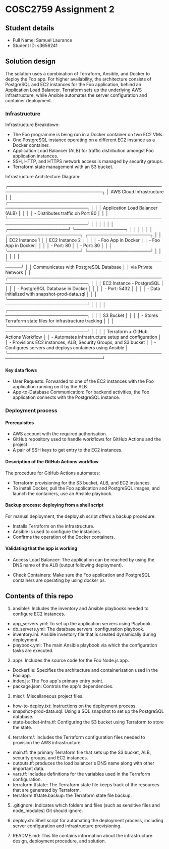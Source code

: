 # COSC2759 Assignment 2

## Student details

- Full Name: Samuel Laurance
- Student ID: s3656241

## Solution design
The solution uses a combination of Terraform, Ansible, and Docker to deploy the Foo app. For higher availability, the architecture consists of PostgreSQL and EC2 instances for the Foo application, behind an Application Load Balancer. Terraform sets up the underlying AWS infrastructure, while Ansible automates the server configuration and container deployment.

### Infrastructure
Infrastructure Breakdown:

- The Foo programme is being run in a Docker container on two EC2 VMs.
- One PostgreSQL instance operating on a different EC2 instance as a Docker container.
- Application Load Balancer (ALB) for traffic distribution amongst Foo application instances.
- SSH, HTTP, and HTTPS network access is managed by security groups.
- Terraform state management with an S3 bucket.

Infrastructure Architecture Diagram:

┌────────────────────────────────────────────────────────────────────────────────┐
│                           AWS Cloud Infrastructure                             │
│ ┌───────────────────────────────────────────────────────────────────────────┐  │
│ │                     Application Load Balancer (ALB)                       │  │
│ │                    - Distributes traffic on Port 80                       │  │
│ └───────────────────────────────────────────────────────────────────────────┘  │
│                            │                       │                           │
│        ┌───────────────────┘                       └────────────────┐          │
│        │                                                            │          │
│ ┌───────────────────────┐                               ┌────────────────────┐ │
│ │    EC2 Instance 1     │                               │    EC2 Instance 2  │ │
│ │ - Foo App in Docker   │                               │ - Foo App in Docker│ │
│ │ - Port: 80            │                               │ - Port: 80         │ │
│ └───────────────────────┘                               └────────────────────┘ │
│              │                                                      │          │
│              └──────────────────────────────────────────────────────┘          │
│                         Communicates with PostgreSQL Database                  │
│                                 via Private Network                            │
│ ┌───────────────────────────────────────────────────────────────────────────┐  │
│ │                       EC2 Instance - PostgreSQL                           │  │
│ │ - PostgreSQL Database in Docker                                           │  │
│ │ - Port: 5432                                                              │  │
│ │ - Data initialized with snapshot-prod-data.sql                            │  │
│ └───────────────────────────────────────────────────────────────────────────┘  │
│                                                                                │
│ ┌───────────────────────────────────────────────────────────────────────────┐  │
│ │                               S3 Bucket                                   │  │
│ │ - Stores Terraform state files for infrastructure tracking                │  │
│ └───────────────────────────────────────────────────────────────────────────┘  │
│                                                                                │
│                        Terraform + GitHub Actions Workflow                     │
│ - Automates infrastructure setup and configuration                             │
│ - Provisions EC2 instances, ALB, Security Groups, and S3 bucket                │
│ - Configures servers and deploys containers using Ansible                      │
└────────────────────────────────────────────────────────────────────────────────┘



#### Key data flows
- User Requests: Forwarded to one of the EC2 instances with the Foo application running on it by the ALB.
- App-to-Database Communication: For backend activities, the Foo application connects with the PostgreSQL instance.


### Deployment process

#### Prerequisites
- AWS account with the required authorisation.
- GitHub repository used to handle workflows for GitHub Actions and the project.
- A pair of SSH keys to get entry to the EC2 instances.

#### Description of the GitHub Actions workflow
The procedure for GitHub Actions automates:

- Terraform provisioning for the S3 bucket, ALB, and EC2 instances.
- To install Docker, pull the Foo application and PostgreSQL images, and launch the containers, use an Ansible playbook.


#### Backup process: deploying from a shell script
For manual deployment, the deploy.sh script offers a backup procedure:

- Installs Terraform on the infrastructure.
- Ansible is used to configure the instances.
- Confirms the operation of the Docker containers.

#### Validating that the app is working
- Access Load Balancer: The application can be reached by using the DNS name of the ALB (output following deployment).

- Check Containers: Make sure the Foo application and PostgreSQL containers are operating by using docker ps.


## Contents of this repo

1. ansible/: Includes the inventory and Ansible playbooks needed to configure EC2 instances.
- app_servers.yml: To set up the application servers using Playbook.
- db_servers.yml: The database servers' configuration playbook.
- inventory.ini: Ansible inventory file that is created dynamically during deployment.
- playbook.yml: The main Ansible playbook via which the configuration tasks are executed.

2. app/: Includes the source code for the Foo Node.js app.
- Dockerfile: Specifies the architecture and containerisation used in the Foo app.
- index.js: The Foo app's primary entry point.
- package.json: Controls the app's dependencies.

3. misc/: Miscellaneous project files.
- how-to-deploy.txt: Instructions on the deployment process.
- snapshot-prod-data.sql: Using a SQL snapshot to set up the PostgreSQL database.
- state-bucket-infra.tf: Configuring the S3 bucket using Terraform to store the state.

4. terraform/: Includes the Terraform configuration files needed to provision the AWS infrastructure.
- main.tf: the primary Terraform file that sets up the S3 bucket, ALB, security groups, and EC2 instances.
- outputs.tf: produces the load balancer's DNS name along with other important data.
- vars.tf: includes definitions for the variables used in the Terraform configuration.
- terraform.tfstate: The Terraform state file keeps track of the resources that are generated by Terraform.
- terraform.tfstate.backup: the Terraform state file backup.

5. .gitignore: Indicates which folders and files (such as sensitive files and node_modules) Git should ignore.

6. deploy.sh: Shell script for automating the deployment process, including server configuration and infrastructure provisioning.

7. README.md: This file contains information about the infrastructure design, deployment procedure, and solution.


